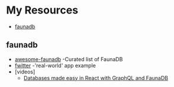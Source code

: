 # My Resources

- [faunadb](#faunadb)

## faunadb
* [awesome-faunadb](https://github.com/n400/awesome-faunadb/blob/master/README.md) -Curated list of FaunaDB
* [fwitter](https://github.com/fauna-brecht/fwitter) -'real-world' app example
* [videos]
    - [Databases made easy in React with GraphQL and FaunaDB](https://www.youtube.com/watch?v=_kEDBitNbnY)

